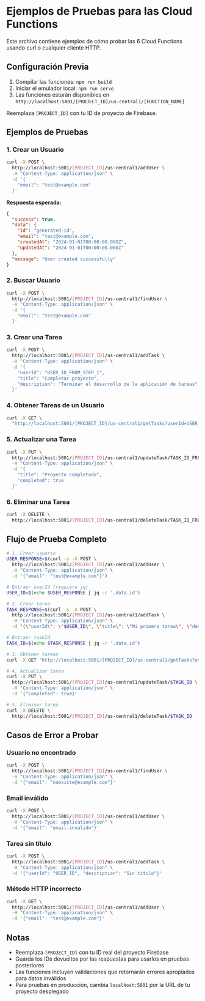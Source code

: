 # Ejemplos de Pruebas para las Cloud Functions

Este archivo contiene ejemplos de cómo probar las 6 Cloud Functions usando curl o cualquier cliente HTTP.

## Configuración Previa

1. Compilar las funciones: `npm run build`
2. Iniciar el emulador local: `npm run serve`
3. Las funciones estarán disponibles en `http://localhost:5001/[PROJECT_ID]/us-central1/[FUNCTION_NAME]`

Reemplaza `[PROJECT_ID]` con tu ID de proyecto de Firebase.

## Ejemplos de Pruebas

### 1. Crear un Usuario

```bash
curl -X POST \
  http://localhost:5001/[PROJECT_ID]/us-central1/addUser \
  -H "Content-Type: application/json" \
  -d '{
    "email": "test@example.com"
  }'
```

**Respuesta esperada:**
```json
{
  "success": true,
  "data": {
    "id": "generated-id",
    "email": "test@example.com",
    "createdAt": "2024-01-01T00:00:00.000Z",
    "updatedAt": "2024-01-01T00:00:00.000Z"
  },
  "message": "User created successfully"
}
```

### 2. Buscar Usuario

```bash
curl -X POST \
  http://localhost:5001/[PROJECT_ID]/us-central1/findUser \
  -H "Content-Type: application/json" \
  -d '{
    "email": "test@example.com"
  }'
```

### 3. Crear una Tarea

```bash
curl -X POST \
  http://localhost:5001/[PROJECT_ID]/us-central1/addTask \
  -H "Content-Type: application/json" \
  -d '{
    "userId": "USER_ID_FROM_STEP_1",
    "title": "Completar proyecto",
    "description": "Terminar el desarrollo de la aplicación de tareas"
  }'
```

### 4. Obtener Tareas de un Usuario

```bash
curl -X GET \
  "http://localhost:5001/[PROJECT_ID]/us-central1/getTasks?userId=USER_ID_FROM_STEP_1"
```

### 5. Actualizar una Tarea

```bash
curl -X PUT \
  http://localhost:5001/[PROJECT_ID]/us-central1/updateTask/TASK_ID_FROM_STEP_3 \
  -H "Content-Type: application/json" \
  -d '{
    "title": "Proyecto completado",
    "completed": true
  }'
```

### 6. Eliminar una Tarea

```bash
curl -X DELETE \
  http://localhost:5001/[PROJECT_ID]/us-central1/deleteTask/TASK_ID_FROM_STEP_3
```

## Flujo de Prueba Completo

```bash
# 1. Crear usuario
USER_RESPONSE=$(curl -s -X POST \
  http://localhost:5001/[PROJECT_ID]/us-central1/addUser \
  -H "Content-Type: application/json" \
  -d '{"email": "test@example.com"}')

# Extraer userId (requiere jq)
USER_ID=$(echo $USER_RESPONSE | jq -r '.data.id')

# 2. Crear tarea
TASK_RESPONSE=$(curl -s -X POST \
  http://localhost:5001/[PROJECT_ID]/us-central1/addTask \
  -H "Content-Type: application/json" \
  -d "{\"userId\": \"$USER_ID\", \"title\": \"Mi primera tarea\", \"description\": \"Descripción de la tarea\"}")

# Extraer taskId
TASK_ID=$(echo $TASK_RESPONSE | jq -r '.data.id')

# 3. Obtener tareas
curl -X GET "http://localhost:5001/[PROJECT_ID]/us-central1/getTasks?userId=$USER_ID"

# 4. Actualizar tarea
curl -X PUT \
  http://localhost:5001/[PROJECT_ID]/us-central1/updateTask/$TASK_ID \
  -H "Content-Type: application/json" \
  -d '{"completed": true}'

# 5. Eliminar tarea
curl -X DELETE \
  http://localhost:5001/[PROJECT_ID]/us-central1/deleteTask/$TASK_ID
```

## Casos de Error a Probar

### Usuario no encontrado
```bash
curl -X POST \
  http://localhost:5001/[PROJECT_ID]/us-central1/findUser \
  -H "Content-Type: application/json" \
  -d '{"email": "noexiste@example.com"}'
```

### Email inválido
```bash
curl -X POST \
  http://localhost:5001/[PROJECT_ID]/us-central1/addUser \
  -H "Content-Type: application/json" \
  -d '{"email": "email-invalido"}'
```

### Tarea sin título
```bash
curl -X POST \
  http://localhost:5001/[PROJECT_ID]/us-central1/addTask \
  -H "Content-Type: application/json" \
  -d '{"userId": "USER_ID", "description": "Sin título"}'
```

### Método HTTP incorrecto
```bash
curl -X GET \
  http://localhost:5001/[PROJECT_ID]/us-central1/addUser \
  -H "Content-Type: application/json" \
  -d '{"email": "test@example.com"}'
```

## Notas

- Reemplaza `[PROJECT_ID]` con tu ID real del proyecto Firebase
- Guarda los IDs devueltos por las respuestas para usarlos en pruebas posteriores
- Las funciones incluyen validaciones que retornarán errores apropiados para datos inválidos
- Para pruebas en producción, cambia `localhost:5001` por la URL de tu proyecto desplegado